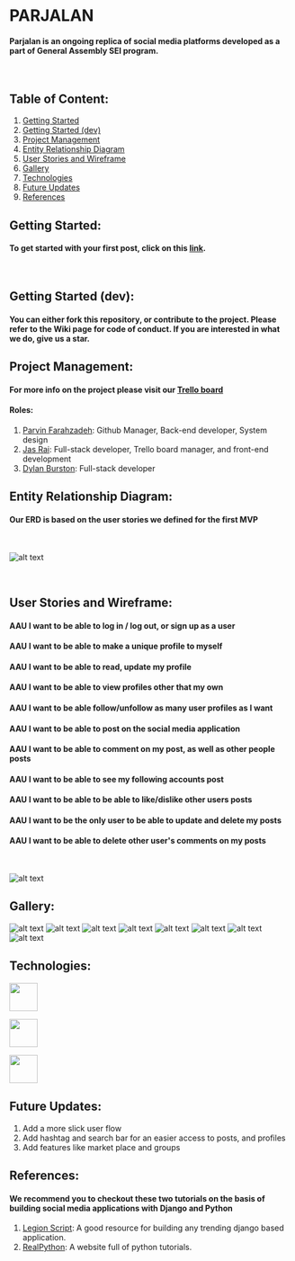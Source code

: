 # PARJALAN

#### Parjalan is an ongoing replica of social media platforms developed as a part of General Assembly SEI program. 
<br>

## Table of Content: 

1. [Getting Started](#getting-started)
2. [Getting Started (dev)](#getting-started-(dev))
3. [Project Management](#project-management)
4. [Entity Relationship Diagram](#entity-relationship-diagram)
5. [User Stories and Wireframe](#user-stories-and-wireframe)
6. [Gallery](#gallery)
7. [Technologies](#technologies)
8. [Future Updates](#future-updates)
9. [References](#references)
   <br>
##  Getting Started:
#### To get started with your first post, click on this [link](https://parjalan.herokuapp.com).
<br>

## Getting Started (dev): 
#### You can either fork this repository, or contribute to the project. Please refer to the Wiki page for code of conduct. If you are interested in what we do, give us a star.

## Project Management: 
#### For more info on the project please visit our [Trello board](https://trello.com/b/k5oNpVFw/djanjo-data-warriors-project-3)
#### Roles: 
 1. [Parvin Farahzadeh](): Github Manager, Back-end developer, System design
 2. [Jas Rai](): Full-stack developer, Trello board manager, and front-end development
 3. [Dylan Burston](): Full-stack developer

## Entity Relationship Diagram: 
#### Our ERD is based on the user stories we defined for the first MVP
<br>

![alt text](https://github.com/parvinfrzd/django-social-networking-app/blob/master/main_app/static/images/readme_img/erd.png?raw=true)

<br>

## User Stories and Wireframe: 
#### AAU I want to be able to log in / log out, or sign up as a user 
#### AAU I want to be able to make a unique profile to myself 
#### AAU I want to be able to read, update my profile 
#### AAU I want to be able to view profiles other that my own
#### AAU I want to be able follow/unfollow as many user profiles as I want 
#### AAU I want to be able to post on the social media application 
#### AAU I want to be able to comment on my post, as well as other people posts 
#### AAU I want to be able to see my following accounts post 
#### AAU I want to be able to be able to like/dislike other users posts 
#### AAU I want to be the only user to be able to update and delete my posts 
#### AAU I want to be able to delete other user's comments on my posts 
<br>

![alt text](https://github.com/parvinfrzd/django-social-networking-app/blob/master/main_app/static/images/readme_img/wireframe.png?raw=true)
<br>

## Gallery: 
![alt text](https://github.com/parvinfrzd/django-social-networking-app/blob/master/main_app/static/images/readme_img/1.png?raw=true)
![alt text](https://github.com/parvinfrzd/django-social-networking-app/blob/master/main_app/static/images/readme_img/2.png?raw=true)
![alt text](https://github.com/parvinfrzd/django-social-networking-app/blob/master/main_app/static/images/readme_img/3.png?raw=true)
![alt text](https://github.com/parvinfrzd/django-social-networking-app/blob/master/main_app/static/images/readme_img/4.png?raw=true)
![alt text](https://github.com/parvinfrzd/django-social-networking-app/blob/master/main_app/static/images/readme_img/5.png?raw=true)
![alt text](https://github.com/parvinfrzd/django-social-networking-app/blob/master/main_app/static/images/readme_img/6.png?raw=true)
![alt text](https://github.com/parvinfrzd/django-social-networking-app/blob/master/main_app/static/images/readme_img/7.png?raw=true)
![alt text](https://github.com/parvinfrzd/django-social-networking-app/blob/master/main_app/static/images/readme_img/8.png?raw=true)

## Technologies: 

<a href="https://cdnlogo.com/logo/python_358.html"><img src="https://cdn.cdnlogo.com/logos/p/3/python.svg" width="50"></a>
<br>

<a href="https://cdnlogo.com/logo/django_41269.html"><img src="https://cdn.cdnlogo.com/logos/d/97/django-community.svg" width="50"></a>
<br>

<a href="https://cdnlogo.com/logo/postgresql_39744.html"><img src="https://cdn.cdnlogo.com/logos/p/93/postgresql.svg" width="50"></a>
<br>

## Future Updates: 

1. Add a more slick user flow 
2. Add hashtag and search bar for an easier access to posts, and profiles
2. Add features like market place and groups

## References: 
#### We recommend you to checkout these two tutorials on the basis of building social media applications with Django and Python 
1. [Legion Script](https://www.youtube.com/channel/UCF7k5gX55WvJ-SFXGsPsLTg): A good resource for building any trending django based application.
2. [RealPython](https://realpython.com/): A website full of python tutorials.

